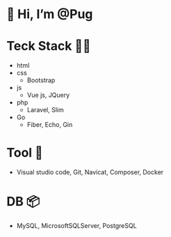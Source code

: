 # 👋 Hi, I’m @Pug

# Teck Stack 🙋‍♂️
- html 
- css
    - Bootstrap
- js
    - Vue js, JQuery
- php
    - Laravel, Slim                
- Go
    - Fiber, Echo, Gin
      
# Tool 🔨
  -  Visual studio code, Git, Navicat, Composer, Docker
    
# DB 📦
  - MySQL, MicrosoftSQLServer, PostgreSQL
  
<!---
Pugpaprika21/Pugpaprika21 is a ✨ special ✨ repository because its `README.md` (this file) appears on your GitHub profile.
You can click the Preview link to take a look at your changes.
--->
